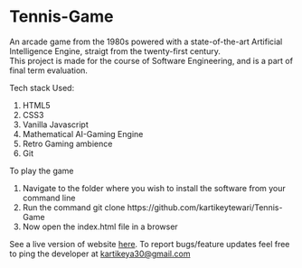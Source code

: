 # Tennis-Game
An arcade game from the 1980s powered with a state-of-the-art Artificial Intelligence Engine, straigt from the twenty-first century.<br>
This project is made for the course of Software Engineering, and is a part of final term evaluation.

Tech stack Used:
<ol>
<li> HTML5 </li>
<li> CSS3 </li>
<li> Vanilla Javascript </li>
<li> Mathematical AI-Gaming Engine </li>
<li> Retro Gaming ambience </li>
<li> Git </li>
</ol>

To play the game
<ol>
<li> Navigate to the folder where you wish to install the software from your command line </li>
<li> Run the command git clone https://github.com/kartikeytewari/Tennis-Game </li>
<li> Now open the index.html file in a browser </li>
</ol>

See a live version of website <a href="https://kartikeytewari.github.io/Tennis-Game/index.html">here</a>.
To report bugs/feature updates feel free to ping the developer at kartikeya30@gmail.com